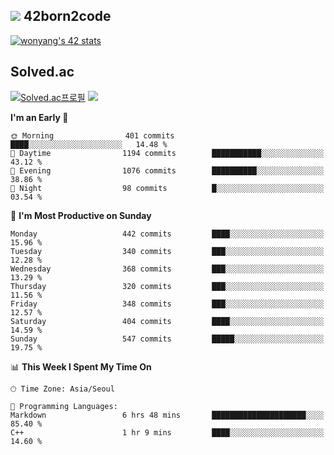 
## <img src="https://img.shields.io/badge/-000000?style=flat&logo=42&logoColor=white"> 42born2code
<!--[![wonyang's 42 stats](https://badge42.vercel.app/api/v2/cl5nhe5b6007809kydha7ht42/stats?cursusId=21&coalitionId=88)](https://profile.intra.42.fr/users/wonyang)-->

[![wonyang's 42 stats](https://badge.mediaplus.ma/starryblue/wonyang?1337Badge=off&UM6P=off)](https://github.com/oakoudad/badge42)

## Solved.ac
[![Solved.ac프로필](http://mazassumnida.wtf/api/v2/generate_badge?boj=bennyws)](https://solved.ac/bennyws)
<a href="https://solved.ac/bennyws"><img src="http://mazandi.herokuapp.com/api?handle=bennyws&theme=cold"/></a>

<!--START_SECTION:waka-->
**I'm an Early 🐤** 

```text
🌞 Morning                401 commits         ████░░░░░░░░░░░░░░░░░░░░░   14.48 % 
🌆 Daytime                1194 commits        ███████████░░░░░░░░░░░░░░   43.12 % 
🌃 Evening                1076 commits        ██████████░░░░░░░░░░░░░░░   38.86 % 
🌙 Night                  98 commits          █░░░░░░░░░░░░░░░░░░░░░░░░   03.54 % 
```
📅 **I'm Most Productive on Sunday** 

```text
Monday                   442 commits         ████░░░░░░░░░░░░░░░░░░░░░   15.96 % 
Tuesday                  340 commits         ███░░░░░░░░░░░░░░░░░░░░░░   12.28 % 
Wednesday                368 commits         ███░░░░░░░░░░░░░░░░░░░░░░   13.29 % 
Thursday                 320 commits         ███░░░░░░░░░░░░░░░░░░░░░░   11.56 % 
Friday                   348 commits         ███░░░░░░░░░░░░░░░░░░░░░░   12.57 % 
Saturday                 404 commits         ████░░░░░░░░░░░░░░░░░░░░░   14.59 % 
Sunday                   547 commits         █████░░░░░░░░░░░░░░░░░░░░   19.75 % 
```


📊 **This Week I Spent My Time On** 

```text
🕑︎ Time Zone: Asia/Seoul

💬 Programming Languages: 
Markdown                 6 hrs 48 mins       █████████████████████░░░░   85.40 % 
C++                      1 hr 9 mins         ████░░░░░░░░░░░░░░░░░░░░░   14.60 % 
```


<!--END_SECTION:waka-->
